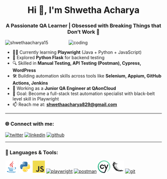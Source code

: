 <h1 align="center">Hi 👋, I'm Shwetha Acharya</h1>
<h3 align="center">A Passionate QA Learner | Obsessed with Breaking Things that Don’t Work 🚨</h3>

<img align="right" alt="coding" width="300" src="https://miro.medium.com/max/1360/0*7Q3yvSIv_t0ioJ-Z.gif">

<p align="left"> <img src="https://komarev.com/ghpvc/?username=shwethaacharya15&label=Profile%20views&color=0e75b6&style=flat" alt="shwethaacharya15" /> </p>

- 👩‍💻 Currently learning **Playwright** (Java + Python + JavaScript)  
- 🧠 Explored **Python Flask** for backend testing  
- 🔍 Skilled in **Manual Testing, API Testing (Postman), Cypress, WordPress**  
- 🛠 Building automation skills across tools like **Selenium, Appium, GitHub Actions, Jenkins**  
- 💼 Working as a **Junior QA Engineer at QAonCloud**  
- 🎯 Goal: Become a full-stack test automation specialist with black-belt level skill in Playwright  
- 📫 Reach me at: **shwethaacharya829@gmail.com**

---

<h3 align="left">🌐 Connect with me:</h3>
<p align="left">
<a href="https://twitter.com/achar_shweth" target="_blank"><img src="https://img.shields.io/badge/-Twitter-blue?style=for-the-badge&logo=twitter" alt="twitter" /></a>
<a href="https://linkedin.com/in/shwethaacharya15" target="_blank"><img src="https://img.shields.io/badge/-LinkedIn-blue?style=for-the-badge&logo=linkedin" alt="linkedin" /></a>
<a href="https://github.com/shwethaacharya15" target="_blank"><img src="https://img.shields.io/badge/-GitHub-black?style=for-the-badge&logo=github" alt="github" /></a>
</p>

---

<h3 align="left">🧰 Languages & Tools:</h3>
<p align="left"> 
<a href="https://www.java.com" target="_blank"><img src="https://raw.githubusercontent.com/devicons/devicon/master/icons/java/java-original.svg" alt="java" width="40" height="40"/></a>
<a href="https://www.python.org" target="_blank"><img src="https://raw.githubusercontent.com/devicons/devicon/master/icons/python/python-original.svg" alt="python" width="40" height="40"/></a>
<a href="https://developer.mozilla.org/en-US/docs/Web/JavaScript" target="_blank"><img src="https://raw.githubusercontent.com/devicons/devicon/master/icons/javascript/javascript-original.svg" alt="javascript" width="40" height="40"/></a>
<a href="https://playwright.dev/" target="_blank"><img src="https://playwright.dev/img/playwright-logo.svg" alt="playwright" width="40" height="40"/></a>
<a href="https://www.postman.com/" target="_blank"><img src="https://www.vectorlogo.zone/logos/getpostman/getpostman-icon.svg" alt="postman" width="40" height="40"/></a>
<a href="https://www.cypress.io/" target="_blank"><img src="https://raw.githubusercontent.com/devicons/devicon/master/icons/cypressio/cypressio-original.svg" alt="cypress" width="40" height="40"/></a>
<a href="https://flask.palletsprojects.com/" target="_blank"><img src="https://raw.githubusercontent.com/devicons/devicon/master/icons/flask/flask-original.svg" alt="flask" width="40" height="40"/></a>
<a href="https://git-scm.com/" target="_blank"><img src="https://www.vectorlogo.zone/logos/git-scm/git-scm-icon.svg" alt="git" width="40" height="40"/></a>
<a href="https://www.w3.org/html/" target="_blank"><img src="http_
